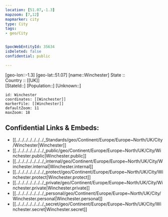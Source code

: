 ```yaml
---
location: [51.07,-1.3] 
mapzoom: [7,12] 
mapmarker: city 
type: City
tags:
- geo/City


SpocWebEntityId: 35634
isDeleted: false
confidential: public

---
```

[geo-lon::-1.3] 
[geo-lat::51.07] 
[name::Winchester] 
State ::  
Country :: [[UK]]  
[StateId::] 
[Population::] 
[Unknown::] 


```leaflet
id: Winchester
coordinates: [[Winchester]] 
markerFile: [[Winchester]] 
defaultZoom: 11 
maxZoom: 18
```


## Confidential Links & Embeds: 
- [[../../../../../../../_Standards/geo/Continent/Europe/Europe~North/UK/City/Winchester|Winchester]] 
- [[../../../../../../../_public/geo/Continent/Europe/Europe~North/UK/City/Winchester.public|Winchester.public]] 
- [[../../../../../../../_internal/geo/Continent/Europe/Europe~North/UK/City/Winchester.internal|Winchester.internal]] 
- [[../../../../../../../_protect/geo/Continent/Europe/Europe~North/UK/City/Winchester.protect|Winchester.protect]] 
- [[../../../../../../../_private/geo/Continent/Europe/Europe~North/UK/City/Winchester.private|Winchester.private]] 
- [[../../../../../../../_personal/geo/Continent/Europe/Europe~North/UK/City/Winchester.personal|Winchester.personal]] 
- [[../../../../../../../_secret/geo/Continent/Europe/Europe~North/UK/City/Winchester.secret|Winchester.secret]] 
